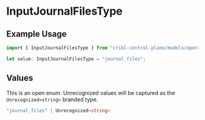 # InputJournalFilesType

## Example Usage

```typescript
import { InputJournalFilesType } from "cribl-control-plane/models/operations";

let value: InputJournalFilesType = "journal_files";
```

## Values

This is an open enum. Unrecognized values will be captured as the `Unrecognized<string>` branded type.

```typescript
"journal_files" | Unrecognized<string>
```